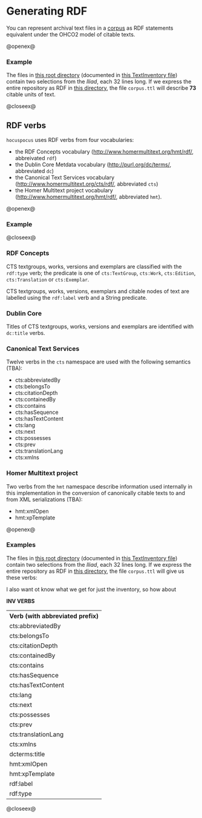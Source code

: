 # Generating RDF #

You can represent archival text files in a [corpus](../corpus/Corpus.html) as RDF statements equivalent under the OHCO2 model of citable texts. 



@openex@
### Example ###



The files in <a href="../../../resources/test/data/archive1/xml/" concordion:set="#archive = setHref(#HREF)">this root directory</a> (documented in 
 <a href="../../../resources/test/data/archive1/testinventory.xml" concordion:set="#ti = setHref(#HREF)">this TextInventory file</a>) contain two selections from the *Iliad*, each 32 lines long.   If we express the entire repository as RDF in  <a href="../../../tabulated" concordion:set="#tabdir = setHref(#HREF)">this directory</a>, the file `corpus.ttl` will describe <strong concordion:assertEquals="shouldCountTtlContentLines(#ti,#archive,#tabdir)">73</strong> citable units of text.


@closeex@


## RDF verbs ##


`hocuspocus` uses RDF verbs from four vocabularies:   

- the RDF Concepts vocabulary (http://www.homermultitext.org/hmt/rdf/, abbreivated `rdf`)
-  the Dublin Core Metdata vocabulary  (http://purl.org/dc/terms/, abbreviated `dc`)
-  the Canonical Text Services vocabulary (http://www.homermultitext.org/cts/rdf/, abbreviated `cts`) 
-  the Homer Multitext project vocabulary (http://www.homermultitext.org/hmt/rdf/, abbreviated `hmt`).

@openex@

### Example ###


@closeex@

### RDF Concepts ###

CTS textgroups, works, versions and exemplars are classified with the `rdf:type` verb;  the predicate is one of `cts:TextGroup`, `cts:Work`, `cts:Edition`, `cts:Translation` or `cts:Exemplar`.

CTS textgroups, works, versions, exemplars and citable nodes of text are labelled using  the `rdf:label` verb and a String predicate.

### Dublin Core ###

Titles of CTS textgroups, works, versions and exemplars are identified with `dc:title` verbs.

### Canonical Text Services ###

Twelve verbs in the `cts` namespace are used with the following semantics (TBA):

- cts:abbreviatedBy
- cts:belongsTo
- cts:citationDepth
- cts:containedBy
- cts:contains
- cts:hasSequence
- cts:hasTextContent
- cts:lang
- cts:next
- cts:possesses
- cts:prev
- cts:translationLang
- cts:xmlns


### Homer Multitext project ###



Two verbs from the `hmt` namespace describe information used internally in this implementation in the conversion of canonically citable texts to and from XML serializations (TBA):

- hmt:xmlOpen
- hmt:xpTemplate


@openex@
### Examples ###


The files in <a href="../../../resources/test/data/archive1/xml/" concordion:set="#archive2 = setHref(#HREF)">this root directory</a> (documented in 
 <a href="../../../resources/test/data/archive1/testinventory.xml" concordion:set="#ti2 = setHref(#HREF)">this TextInventory file</a>) contain two selections from the *Iliad*, each 32 lines long.   If we express the entire repository as RDF in  <a href="../../../verbtabs" concordion:set="#tabdir2 = setHref(#HREF)">this directory</a>, the file `corpus.ttl`  will give us these verbs:

I also want ot know what we get for just the inventory, so how about

<strong concordion:assertEquals="getInvTTL(#ti2)">INV VERBS</strong>


 <table concordion:verifyRows="#rdfverb : shouldGetVerbs(#ti2,#archive2,#tabdir2)">
<tr><th concordion:assertEquals="#rdfverb">Verb (with abbreviated prefix)</th></tr>
<tr><td>cts:abbreviatedBy</td></tr>
<tr><td>cts:belongsTo</td></tr>
<tr><td>cts:citationDepth</td></tr>
<tr><td>cts:containedBy</td></tr>
<tr><td>cts:contains</td></tr>
<tr><td>cts:hasSequence</td></tr>
<tr><td>cts:hasTextContent</td></tr>
<tr><td>cts:lang</td></tr>
<tr><td>cts:next</td></tr>
<tr><td>cts:possesses</td></tr>
<tr><td>cts:prev</td></tr>
<tr><td>cts:translationLang</td></tr>
<tr><td>cts:xmlns</td></tr>
<tr><td>dcterms:title</td></tr>
<tr><td>hmt:xmlOpen</td></tr>
<tr><td>hmt:xpTemplate</td></tr>                                                                                                                                                                     
<tr><td>rdf:label</td></tr>
<tr><td>rdf:type</td></tr>
</table>

@closeex@
